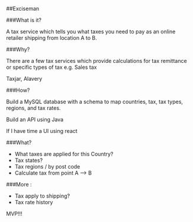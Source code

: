 ##Exciseman


###What is it?

A tax service which tells you what taxes you need to pay as an online retailer shipping from location A to B.

###Why?

There are a few tax services which provide calculations for tax remittance or specific types of tax e.g. Sales tax

Taxjar, Alavery

###How?

Build a MySQL database with a schema to map countries, tax, tax types, regions, and tax rates.

Build an API using Java 

If I have time a UI using react

###What?

- What taxes are applied for this Country?
- Tax states?
- Tax regions / by post code
- Calculate tax from point A --> B

###More :

- Tax apply to shipping?
- Tax rate history


MVP!!!